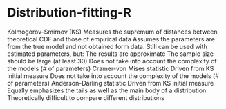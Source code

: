 # Distribution-fitting-R

Kolmogorov-Smirnov (KS)
Measures the supremum of distances between theoretical CDF and those of empirical data
Assumes the parameters are from the true model and not obtained form data. 
Still can be used with estimated parameters, but:
The results are approximate
The sample size should be large (at least 30)
Does not take into account the complexity of the models (# of parameters)
Cramer-von Mises statistic
Driven from KS initial measure 
Does not take into account the complexity of the models (# of parameters)
Anderson-Darling statistic
Driven from KS initial measure
Equally emphasizes the tails as well as the main body of a distribution 
Theoretically difficult to compare different distributions
